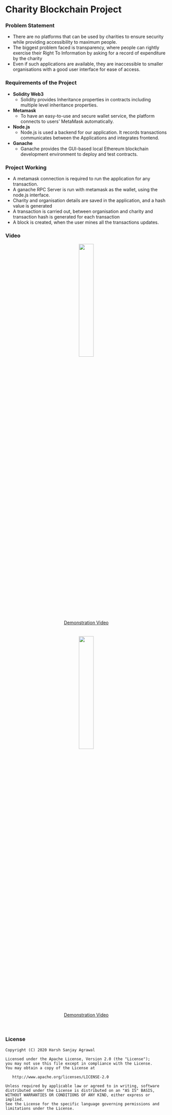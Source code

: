 # Charity Blockchain Project

### Problem Statement
- There are no platforms that can be used by charities to ensure security while providing accessibility to maximum people.
- The biggest problem faced is transparency, where people can rightly exercise their Right To Information by asking for a record of expenditure by the charity
- Even if such applications are available, they are inaccessible to smaller organisations with a good user interface for ease of access.

### Requirements of the Project
 - **Solidity Web3**
	* Solidity provides Inheritance properties in contracts including multiple level inheritance properties.
 - **Metamask**
	* To have an easy-to-use and secure wallet service, the platform connects to users' MetaMask automatically.
 - **Node.js**
	* Node.js is used a backend for our application. It records transactions communicates between the Applications and integrates frontend.
 - **Ganache**
	* Ganache provides the GUI-based local Ethereum blockchain development environment to deploy and test contracts.

### Project Working
* A metamask connection is required to run the application for any transaction.
* A ganache RPC Server is run with metamask as the wallet, using the node.js interface.
* Charity and organisation details are saved in the application, and a hash value is generated
* A transaction is carried out, between organisation and charity and transaction hash is generated for each transaction
* A block is created, when the user mines all the transactions updates.


###  Video

<div align="center"> <a href="https://drive.google.com/file/d/1dwAyBA1QQ_Yo5aP2TzFGXPIhz3c3lQxB/view?usp=drive_link"><img src="https://drive.google.com/file/d/1dwAyBA1QQ_Yo5aP2TzFGXPIhz3c3lQxB/view?usp=drive_link" width="30%"></a> <br> <a href="https://drive.google.com/file/d/1dwAyBA1QQ_Yo5aP2TzFGXPIhz3c3lQxB/view?usp=drive_link">Demonstration Video</a></div>
<br><br>

<div align="center"> <a href="https://drive.google.com/file/d/1gtbzz2HhXpKIM2GcEF15aYw0qr5zn9xE/view?usp=drive_link"><img src="https://drive.google.com/file/d/1gtbzz2HhXpKIM2GcEF15aYw0qr5zn9xE/view?usp=drive_link" width="30%"></a> <br> <a href="https://drive.google.com/file/d/1gtbzz2HhXpKIM2GcEF15aYw0qr5zn9xE/view?usp=drive_link">Demonstration Video</a></div>
<br><br>

### License

	Copyright (C) 2020 Harsh Sanjay Agrawal

	Licensed under the Apache License, Version 2.0 (the "License");
	you may not use this file except in compliance with the License.
	You may obtain a copy of the License at

	   http://www.apache.org/licenses/LICENSE-2.0

	Unless required by applicable law or agreed to in writing, software
	distributed under the License is distributed on an "AS IS" BASIS,
	WITHOUT WARRANTIES OR CONDITIONS OF ANY KIND, either express or implied.
	See the License for the specific language governing permissions and
	limitations under the License.




